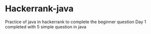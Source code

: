 # Hackerrank-java
Practice of java in hackerrank to complete the beginner question
Day 1 completed with 5 simple question in java
